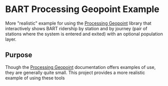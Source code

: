 # BART Processing Geopoint Example
More "realistic" example for using the [Processing Geopoint](https://github.com/SchmidtDSE/processing-geopoint) library that interactively shows BART ridership by station and by journey (pair of stations where the system is entered and exited) with an optional population layer.

## Purpose
Though the [Processing Geopoint](https://github.com/SchmidtDSE/processing-geopoint) documentation offers examples of use, they are generally quite small. This project provides a more realistic example of using these tools 